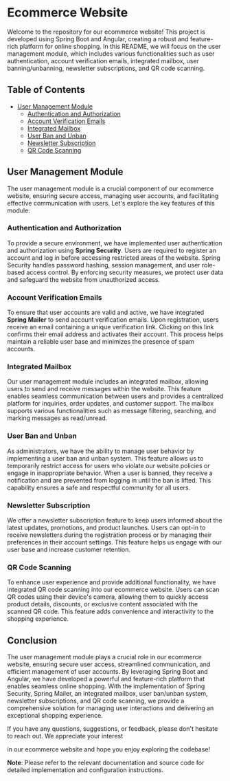 # Ecommerce Website

Welcome to the repository for our ecommerce website! This project is developed using Spring Boot and Angular, creating a robust and feature-rich platform for online shopping. In this README, we will focus on the user management module, which includes various functionalities such as user authentication, account verification emails, integrated mailbox, user banning/unbanning, newsletter subscriptions, and QR code scanning.

## Table of Contents

- [User Management Module](#user-management-module)
    - [Authentication and Authorization](#authentication-and-authorization)
    - [Account Verification Emails](#account-verification-emails)
    - [Integrated Mailbox](#integrated-mailbox)
    - [User Ban and Unban](#user-ban-and-unban)
    - [Newsletter Subscription](#newsletter-subscription)
    - [QR Code Scanning](#qr-code-scanning)

## User Management Module

The user management module is a crucial component of our ecommerce website, ensuring secure access, managing user accounts, and facilitating effective communication with users. Let's explore the key features of this module:

### Authentication and Authorization

To provide a secure environment, we have implemented user authentication and authorization using **Spring Security**. Users are required to register an account and log in before accessing restricted areas of the website. Spring Security handles password hashing, session management, and user role-based access control. By enforcing security measures, we protect user data and safeguard the website from unauthorized access.

### Account Verification Emails

To ensure that user accounts are valid and active, we have integrated **Spring Mailer** to send account verification emails. Upon registration, users receive an email containing a unique verification link. Clicking on this link confirms their email address and activates their account. This process helps maintain a reliable user base and minimizes the presence of spam accounts.

### Integrated Mailbox

Our user management module includes an integrated mailbox, allowing users to send and receive messages within the website. This feature enables seamless communication between users and provides a centralized platform for inquiries, order updates, and customer support. The mailbox supports various functionalities such as message filtering, searching, and marking messages as read/unread.

### User Ban and Unban

As administrators, we have the ability to manage user behavior by implementing a user ban and unban system. This feature allows us to temporarily restrict access for users who violate our website policies or engage in inappropriate behavior. When a user is banned, they receive a notification and are prevented from logging in until the ban is lifted. This capability ensures a safe and respectful community for all users.

### Newsletter Subscription

We offer a newsletter subscription feature to keep users informed about the latest updates, promotions, and product launches. Users can opt-in to receive newsletters during the registration process or by managing their preferences in their account settings. This feature helps us engage with our user base and increase customer retention.

### QR Code Scanning

To enhance user experience and provide additional functionality, we have integrated QR code scanning into our ecommerce website. Users can scan QR codes using their device's camera, allowing them to quickly access product details, discounts, or exclusive content associated with the scanned QR code. This feature adds convenience and interactivity to the shopping experience.

## Conclusion

The user management module plays a crucial role in our ecommerce website, ensuring secure user access, streamlined communication, and efficient management of user accounts. By leveraging Spring Boot and Angular, we have developed a powerful and feature-rich platform that enables seamless online shopping. With the implementation of Spring Security, Spring Mailer, an integrated mailbox, user ban/unban system, newsletter subscriptions, and QR code scanning, we provide a comprehensive solution for managing user interactions and delivering an exceptional shopping experience.

If you have any questions, suggestions, or feedback, please don't hesitate to reach out. We appreciate your interest

 in our ecommerce website and hope you enjoy exploring the codebase!

**Note**: Please refer to the relevant documentation and source code for detailed implementation and configuration instructions.
